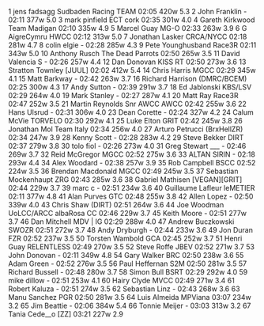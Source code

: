   1  jens fadsagg  Sudbaden Racing TEAM    02:05        420w  5.3
  2  John Franklin  -  02:11        377w  5.0
  3  mark pinfield  ECT cork    02:35        301w  4.0
  4  Gareth Kirkwood  Team Madigan    02:10        335w  4.9
  5  Marcel Guay  MG-O    02:33        263w  3.9
  6  G AigreCymru  HWCC    02:12        313w  5.0
  7  Jonathan Lasker  CRCA/NYCC    02:18        281w  4.7
  8  colin elgie  -  02:28        285w  4.3
  9  Pete Younghusband  Race3R    02:11        343w  5.0
 10  Anthony Rusch  The Dead Parrots    02:50        265w  3.5
 11  David Valencia S  -  02:26        257w  4.4
 12  Dan Donovan  KISS RT    02:50        273w  3.6
 13  Stratton Townley  [JUUL]      02:02        412w  5.4
 14  Chris Harris  MGCC    02:29        345w  4.1
 15  Matt Barkway  -  02:42        263w  3.7
 16  Richard Harrison  (DMRC/BCEM)      02:25        300w  4.3
 17  Andy Sutton  -  02:39        291w  3.7
 18  Ed Jablonski  KBS/LSV    02:29        264w  4.0
 19  Mark Stanley  -  02:27        287w  4.1
 20  Matt Ray  Race3R    02:47        252w  3.5
 21  Martin Reynolds Snr AWCC  AWCC    02:42        255w  3.6
 22  Hans Ulsrud  -  02:31        306w  4.0
 23  Dean Corette  -  02:24        327w  4.2
 24  Calum McVie  TORVELO    02:30        292w  4.1
 25  Luke Elton  GRIT    02:42        245w  3.8
 26  Jonathan Mol  Team Italy    02:34        256w  4.0
 27  Arturo Petrucci  (BrxHellZR)      02:34        247w  3.9
 28  Kenny Scott  -  02:28        283w  4.2
 29  Steve Bekker  DIRT    02:37        279w  3.8
 30  tolo fiol  -  02:26        273w  4.0
 31  Greg Stewart ___  -  02:46        269w  3.7
 32  Reid McGregor  MGCC    02:52        275w  3.6
 33  ALTAN SIRIN  -  02:18        293w  4.4
 34  Alex Woodard  -  02:38        257w  3.9
 35  Rob Campbell  BSCC    02:52        224w  3.5
 36  Brendan Macdonald  MGCC    02:49        245w  3.5
 37  Sebastian Mockenhaupt  ZRG    02:43        285w  3.6
 38  Gabriel Mathisen  [VEGAN][GRIT]  02:44        229w  3.7
 39  marc c  -  02:51        234w  3.6
 40  Guillaume Lafleur  leMETIER  02:11        377w  4.8
 41  Alan Purves  GTC    02:48        255w  3.8
 42  Allen Lopez  -  02:50        339w  4.0
 43  Chris Shaw  (DIRT)      02:51        264w  3.6
 44  Joe Woodman UoLCC/ARCC  albaRosa CC    02:46        229w  3.7
 45  Keith Moore  -  02:51        277w  3.7
 46  Dan Mitchell  MDV | IG    02:29        288w  4.0
 47  Andrew Buczkowski  SWOZR    02:51        272w  3.7
 48  Andy Dryburgh  -  02:44        233w  3.6
 49  Jon Duran  FZR    02:52        237w  3.5
 50  Torsten Wambold  GCA    02:45        252w  3.7
 51  Henri Guay  RELENTLESS    02:49        270w  3.5
 52  Steve Roffe  JBEV    02:52        271w  3.7
 53  John Donovan  -  02:11        349w  4.8
 54  Gary Walker  BRC    02:50        238w  3.6
 55  Adam Green  -  02:52        276w  3.5
 56  Paul Heffernan  S2M    02:50        281w  3.5
 57  Richard Bussell  -  02:48        280w  3.7
 58  Simon Bull  BSRT    02:29        292w  4.0
 59  mike dillow  -  02:51        253w  4.1
 60  Hairy Clyde  MVCC    02:49        271w  3.4
 61  Robert Kaluza  -  02:51        274w  3.5
 62  Sebastian Linz  -  02:43        268w  3.6
 63  Manu Sanchez  PGR    02:50        281w  3.5
 64  Luis Almeida  MPViana    03:07        234w  3.2
 65  Jim Beattie  -  02:06        384w  5.4
 66  Tonnie Meijer  -  03:03        313w  3.2
 67  Tania Cede__o  [ZZ]    03:21        227w  2.9
